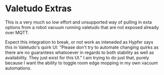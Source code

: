 # Valetudo Extras
This is a very much so low effort and unsupported way of pulling in exta options from a robot vacuum running valetudo that are not exposed already over MQTT.

Expect this integration to break, or not work as inteneded as Hypfer says this in Valetudo's quirk UI:
"Please don't try to automate changing quirks as there are no guarantees whatsoever in regards to both stability as well as availability. They just exist for this UI."
I am trying to do just that, purely because I want the ability to toggle room edge mopping in my own vacuum automations.
